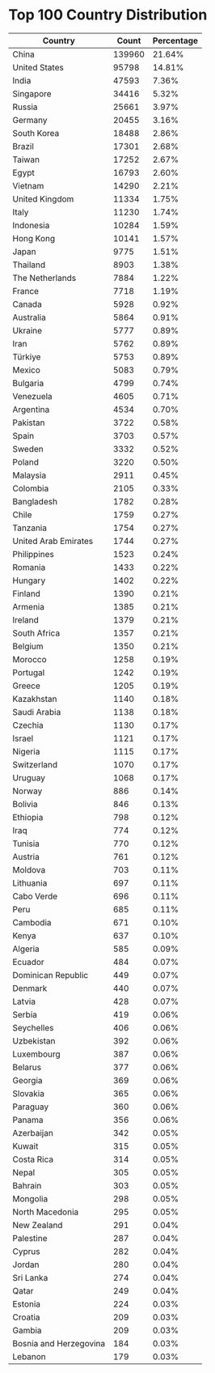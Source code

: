 # Top 100 Country Distribution
| Country | Count | Percentage |
|----|----|----|
| China | 139960 | 21.64% |
| United States | 95798 | 14.81% |
| India | 47593 | 7.36% |
| Singapore | 34416 | 5.32% |
| Russia | 25661 | 3.97% |
| Germany | 20455 | 3.16% |
| South Korea | 18488 | 2.86% |
| Brazil | 17301 | 2.68% |
| Taiwan | 17252 | 2.67% |
| Egypt | 16793 | 2.60% |
| Vietnam | 14290 | 2.21% |
| United Kingdom | 11334 | 1.75% |
| Italy | 11230 | 1.74% |
| Indonesia | 10284 | 1.59% |
| Hong Kong | 10141 | 1.57% |
| Japan | 9775 | 1.51% |
| Thailand | 8903 | 1.38% |
| The Netherlands | 7884 | 1.22% |
| France | 7718 | 1.19% |
| Canada | 5928 | 0.92% |
| Australia | 5864 | 0.91% |
| Ukraine | 5777 | 0.89% |
| Iran | 5762 | 0.89% |
| Türkiye | 5753 | 0.89% |
| Mexico | 5083 | 0.79% |
| Bulgaria | 4799 | 0.74% |
| Venezuela | 4605 | 0.71% |
| Argentina | 4534 | 0.70% |
| Pakistan | 3722 | 0.58% |
| Spain | 3703 | 0.57% |
| Sweden | 3332 | 0.52% |
| Poland | 3220 | 0.50% |
| Malaysia | 2911 | 0.45% |
| Colombia | 2105 | 0.33% |
| Bangladesh | 1782 | 0.28% |
| Chile | 1759 | 0.27% |
| Tanzania | 1754 | 0.27% |
| United Arab Emirates | 1744 | 0.27% |
| Philippines | 1523 | 0.24% |
| Romania | 1433 | 0.22% |
| Hungary | 1402 | 0.22% |
| Finland | 1390 | 0.21% |
| Armenia | 1385 | 0.21% |
| Ireland | 1379 | 0.21% |
| South Africa | 1357 | 0.21% |
| Belgium | 1350 | 0.21% |
| Morocco | 1258 | 0.19% |
| Portugal | 1242 | 0.19% |
| Greece | 1205 | 0.19% |
| Kazakhstan | 1140 | 0.18% |
| Saudi Arabia | 1138 | 0.18% |
| Czechia | 1130 | 0.17% |
| Israel | 1121 | 0.17% |
| Nigeria | 1115 | 0.17% |
| Switzerland | 1070 | 0.17% |
| Uruguay | 1068 | 0.17% |
| Norway | 886 | 0.14% |
| Bolivia | 846 | 0.13% |
| Ethiopia | 798 | 0.12% |
| Iraq | 774 | 0.12% |
| Tunisia | 770 | 0.12% |
| Austria | 761 | 0.12% |
| Moldova | 703 | 0.11% |
| Lithuania | 697 | 0.11% |
| Cabo Verde | 696 | 0.11% |
| Peru | 685 | 0.11% |
| Cambodia | 671 | 0.10% |
| Kenya | 637 | 0.10% |
| Algeria | 585 | 0.09% |
| Ecuador | 484 | 0.07% |
| Dominican Republic | 449 | 0.07% |
| Denmark | 440 | 0.07% |
| Latvia | 428 | 0.07% |
| Serbia | 419 | 0.06% |
| Seychelles | 406 | 0.06% |
| Uzbekistan | 392 | 0.06% |
| Luxembourg | 387 | 0.06% |
| Belarus | 377 | 0.06% |
| Georgia | 369 | 0.06% |
| Slovakia | 365 | 0.06% |
| Paraguay | 360 | 0.06% |
| Panama | 356 | 0.06% |
| Azerbaijan | 342 | 0.05% |
| Kuwait | 315 | 0.05% |
| Costa Rica | 314 | 0.05% |
| Nepal | 305 | 0.05% |
| Bahrain | 303 | 0.05% |
| Mongolia | 298 | 0.05% |
| North Macedonia | 295 | 0.05% |
| New Zealand | 291 | 0.04% |
| Palestine | 287 | 0.04% |
| Cyprus | 282 | 0.04% |
| Jordan | 280 | 0.04% |
| Sri Lanka | 274 | 0.04% |
| Qatar | 249 | 0.04% |
| Estonia | 224 | 0.03% |
| Croatia | 209 | 0.03% |
| Gambia | 209 | 0.03% |
| Bosnia and Herzegovina | 184 | 0.03% |
| Lebanon | 179 | 0.03% |
